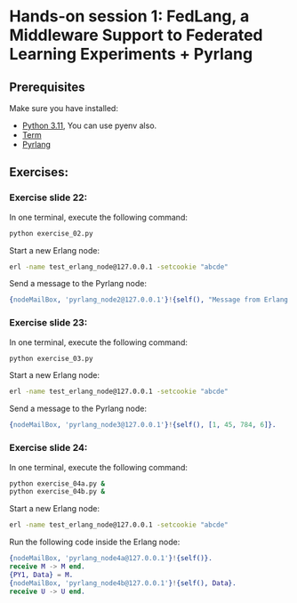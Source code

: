 # Hands-on session 1: FedLang, a Middleware Support to Federated Learning Experiments + Pyrlang

## Prerequisites

Make sure you have installed:

- [Python 3.11](https://www.python.org/downloads/), You can use pyenv also.
- [Term](https://github.com/Pyrlang/Term)
- [Pyrlang](https://github.com/Pyrlang/Pyrlang)


## Exercises:

### Exercise slide 22:

In one terminal, execute the following command:

```bash
python exercise_02.py
```

Start a new Erlang node:

```bash
erl -name test_erlang_node@127.0.0.1 -setcookie "abcde"
```

Send a message to the Pyrlang node:

```erlang
{nodeMailBox, 'pyrlang_node2@127.0.0.1'}!{self(), "Message from Erlang."}.
```


### Exercise slide 23:

In one terminal, execute the following command:

```bash
python exercise_03.py
```

Start a new Erlang node:

```bash
erl -name test_erlang_node@127.0.0.1 -setcookie "abcde"
```

Send a message to the Pyrlang node:

```erlang
{nodeMailBox, 'pyrlang_node3@127.0.0.1'}!{self(), [1, 45, 784, 6]}.
```


### Exercise slide 24:

In one terminal, execute the following command:

```bash
python exercise_04a.py &
python exercise_04b.py &
```

Start a new Erlang node:

```bash
erl -name test_erlang_node@127.0.0.1 -setcookie "abcde"
```

Run the following code inside the Erlang node:

```erlang
{nodeMailBox, 'pyrlang_node4a@127.0.0.1'}!{self()}.
receive M -> M end.
{PY1, Data} = M.
{nodeMailBox, 'pyrlang_node4b@127.0.0.1'}!{self(), Data}.
receive U -> U end.
```
